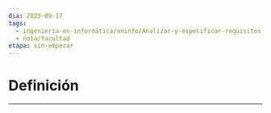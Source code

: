 ```yaml
---
dia: 2023-09-17
tags:
  - ingeniería-en-informática/aninfo/Analizar-y-especificar-requisitos
  - nota/facultad
etapa: sin-empezar
---
```

# Definición
---
